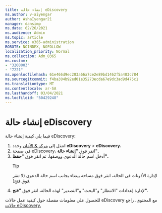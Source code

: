 ```yaml
---
title: إنشاء حالة eDiscovery
ms.author: v-aiyengar
author: AshaIyengar21
manager: dansimp
ms.date: 02/26/2021
ms.audience: Admin
ms.topic: article
ms.service: o365-administration
ROBOTS: NOINDEX, NOFOLLOW
localization_priority: Normal
ms.collection: Adm_O365
ms.custom:
- "3200003"
- "7221"
ms.openlocfilehash: 61e466d9ec203a66a7ce2e89bd1462f5a483c784
ms.sourcegitcommit: f4ba304b92ed01e35273ecda67e9dc3ad9d475c1
ms.translationtype: MT
ms.contentlocale: ar-SA
ms.lasthandoff: 03/04/2021
ms.locfileid: "50429248"
---
```

# <a name="create-an-ediscovery-case"></a>إنشاء حالة eDiscovery

فيما يلي كيفية إنشاء حالة eDiscovery:

1. انتقل إلى [مركز & الأمان](https://go.microsoft.com/fwlink/p/?linkid=2077143) وحدد **eDiscovery**  >  **eDiscovery.**
1. في صفحة eDiscovery، انقر فوق **"إنشاء حالة".**
1. أدخل اسم حالة الدعوى ووصفها، ثم انقر فوق **"حفظ".**
    > [!TIP]
    >لإدارة الأذونات في الحالة، انقر فوق مساحة بيضاء بجانب اسم حالة الدعوى (لا تنقر فوق فتح).
1. لإدارة إعدادات "الانتظار" و"البحث" و"التصدير" لهذه الحالة، انقر فوق **"فتح".**

للحصول على معلومات مفصلة حول كيفية عمل حالات eDiscovery مع المحتوى، راجع [حالات eDiscovery.](https://go.microsoft.com/fwlink/?linkid=2101589)

